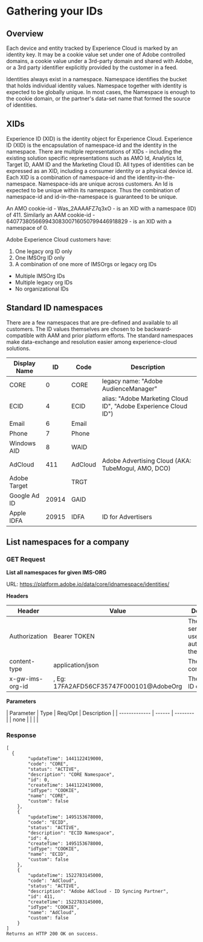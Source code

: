 # Gathering your IDs

## Overview

Each device and entity tracked by Experience Cloud is marked by an identity key. It may be a cookie value set under one of Adobe controlled domains, a cookie value under a 3rd-party domain and shared with Adobe, or a 3rd party identifier explicitly provided by the customer in a feed. 

Identities always exist in a namespace. Namespace identifies the bucket that holds individual identity values. Namespace together with identity is expected to be globally unique. In most cases, the Namespace is enough to the cookie domain, or the partner's data-set name that formed the source of identities.

## XIDs

Experience ID (XID) is the identity object for Experience Cloud. Experience ID (XID) is the encapsulation of namespace-id and the identity in the namespace. There are multiple representations of XIDs - including the existing solution specific representations such as AMO Id, Analytics Id, Target ID, AAM ID and the Marketing Cloud ID. All types of identities can be expressed as an XID, including a consumer identity or a physical device id. Each XID is a combination of namespace-id and the identity-in-the-namespace. Namespace-ids are unique across customers. An Id is expected to be unique within its namespace. Thus the combination of namespace-id and id-in-the-namespace is guaranteed to be unique.

An AMO cookie-id - Was_2AAAAFZ7q3xO - is an XID with a namespace (ID) of 411.  Similarly an AAM cookie-id - 64077380566994308300716050799446918829 - is an XID with a namespace of 0.

Adobe Experience Cloud customers have:

1. One legacy org ID only
2. One IMSOrg ID only
3. A combination of one more of IMSOrgs or legacy org IDs
  - Multiple IMSOrg IDs
  - Multiple legacy org IDs
  - No organizational IDs

## Standard ID namespaces

There are a few namespaces that are pre-defined and available to all customers. The ID values themselves are chosen to be backward-compatible with AAM and prior platform efforts. The standard namespaces make data-exchange and resolution easier among experience-cloud solutions.

| Display Name | ID | Code | Description |
| ------------ | -- | ---- | ----------- |
| CORE         | 0  | CORE | legacy name: "Adobe AudienceManager" |
| ECID         | 4  | ECID | alias: "Adobe Marketing Cloud ID", "Adobe Experience Cloud ID") |
| Email        | 6  | Email | &nbsp; |
| Phone        | 7  | Phone | &nbsp; |
| Windows AID  | 8  | WAID | &nbsp; |
| AdCloud    | 411 | AdCloud | Adobe Advertising Cloud (AKA: TubeMogul, AMO, DCO) |
| Adobe Target | &nbsp; | TRGT | &nbsp; |
| Google Ad ID  | 20914 | GAID | &nbsp; |
| Apple IDFA  | 20915 | IDFA | ID for Advertisers |

## List namespaces for a company

### GET Request
**List all namespaces for given IMS-ORG**

URL: https://platform.adobe.io/data/core/idnamespace/identities/

**Headers**

| Header        | Value        | Description |
| ------------- | ------------ | ----------- |
| Authorization | Bearer TOKEN | The IMS service token used for authenticating the caller |
| content-type  | application/json | The input content type |
| x-gw-ims-org-id  | <imsOrgId>, Eg: 17FA2AFD56CF35747F000101@AdobeOrg | The IMS Org ID of Client |


**Parameters**

| Parameter     | Type   | Req/Opt  | Description |
| ------------- | ------ | -------- |
| none        |  |  |  |

### Response

```
[
  {
        "updateTime": 1441122419000,
        "code": "CORE",
        "status": "ACTIVE",
        "description": "CORE Namespace",
        "id": 0,
        "createTime": 1441122419000,
        "idType": "COOKIE",
        "name": "CORE",
        "custom": false
    },
    {
        "updateTime": 1495153678000,
        "code": "ECID",
        "status": "ACTIVE",
        "description": "ECID Namespace",
        "id": 4,
        "createTime": 1495153678000,
        "idType": "COOKIE",
        "name": "ECID",
        "custom": false
    },
    {
        "updateTime": 1522783145000,
        "code": "AdCloud",
        "status": "ACTIVE",
        "description": "Adobe AdCloud - ID Syncing Partner",
        "id": 411,
        "createTime": 1522783145000,
        "idType": "COOKIE",
        "name": "AdCloud",
        "custom": false
    }
]
Returns an HTTP 200 OK on success.
```
